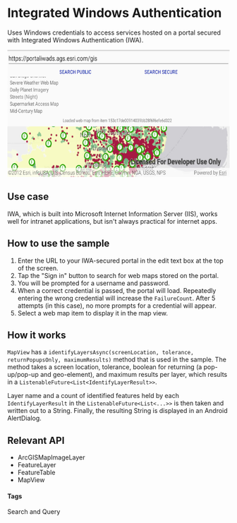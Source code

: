 # Integrated Windows Authentication
Uses Windows credentials to access services hosted on a portal secured with Integrated Windows Authentication (IWA).

![Integrated windows authentication App](integrated-windows-authentication.png)

## Use case
IWA, which is built into Microsoft Internet Information Server (IIS), works well for intranet applications, but isn't always practical for internet apps.

## How to use the sample
1. Enter the URL to your IWA-secured portal in the edit text box at the top of the screen.
1. Tap the "Sign in" button to search for web maps stored on the portal.
1. You will be prompted for a username and password. 
1. When a correct credential is passed, the portal will load. Repeatedly entering the wrong credential will increase the `FailureCount`. After 5 attempts (in this case), no more prompts for a credential will appear.
1. Select a web map item to display it in the map view.

## How it works
`MapView` has a `identifyLayersAsync(screenLocation, tolerance, returnPopupsOnly, maximumResults)` method that is used in the sample. The method takes a screen location, tolerance, boolean for returning (a pop-up/pop-up and geo-element), and maximum results per layer, which results in a `ListenableFuture<List<IdentifyLayerResult>>`.
	
Layer name and a count of identified features held by each `IdentifyLayerResult` in the `ListenableFuture<List<...>>` is then taken and written out to a String. Finally, the resulting String is displayed in an Android AlertDialog.

## Relevant API
* ArcGISMapImageLayer
* FeatureLayer
* FeatureTable
* MapView

#### Tags
Search and Query